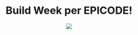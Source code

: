 
<div style="text-align: center">
<h1>Build Week per EPICODE!</h1>
<img style="text-align:"center" src="immagini/gif1.gif" >
</div>


